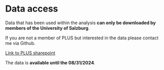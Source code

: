# Data access 

Data that has been used within the analysis **can only be downloaded by members of the University of Salzburg**. 

If you are not a member of PLUS but interested in the data please contact me via Github.


[Link to PLUS sharepoint](https://plusacat-my.sharepoint.com/:f:/g/personal/david_hansen_stud_plus_ac_at/Eg_SO09H_LRGp3aA3V5UEX0Bd8qdz0D1zJnu7TpRqGcVrQ?e=q8osNF)


The data is **available until the 08/31/2024**. 

